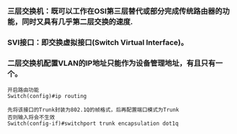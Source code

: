 ### 三层交换机：既可以工作在OSI第三层替代或部分完成传统路由器的功能，同时又具有几乎第二层交换的速度.
### SVI接口：即交换虚拟接口(Switch Virtual Interface)。
### 二层交换机配置VLAN的IP地址只能作为设备管理地址，有且只有一个。

```
开启路由功能
Switch(config)#ip routing             
```

```
先将该接口的Trunk封装为802.1Q的帧格式，后再配置端口模式为Trunk
否则输入将会不生效
Switch(config-if)#switchport trunk encapsulation dot1q        
```